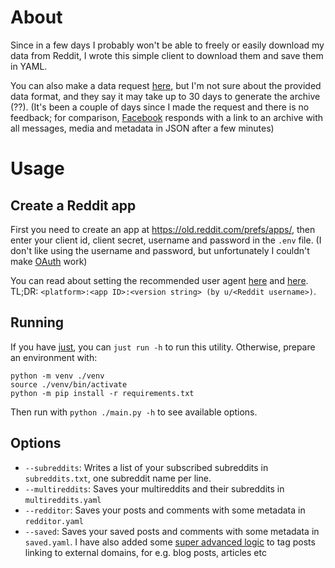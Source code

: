 # About
Since in a few days I probably won't be able to freely or easily download my data from Reddit, I wrote this simple client to download them and save them in YAML.

You can also make a data request [here](https://www.reddit.com/settings/data-request), but I'm not sure about the provided data format, and they say it may take up to 30 days to generate the archive (??). (It's been a couple of days since I made the request and there is no feedback; for comparison, [Facebook](https://www.facebook.com/dyi/) responds with a link to an archive with all messages, media and metadata in JSON after a few minutes)

# Usage

## Create a Reddit app

First you need to create an app at https://old.reddit.com/prefs/apps/, then enter your client id, client secret, username and password in the `.env` file. (I don't like using the username and password, but unfortunately I couldn't make [OAuth](https://praw.readthedocs.io/en/v7.7.0/getting_started/authentication.html#code-flow) work)

You can read about setting the recommended user agent [here](https://praw.readthedocs.io/en/v7.7.0/getting_started/quick_start.html#prerequisites) and [here](https://github.com/reddit-archive/reddit/wiki/API#rules). TL;DR: `<platform>:<app ID>:<version string> (by u/<Reddit username>)`.

## Running

If you have [just](https://github.com/casey/just), you can `just run -h` to run this utility. Otherwise, prepare an environment with:

```shell
python -m venv ./venv
source ./venv/bin/activate
python -m pip install -r requirements.txt
```

Then run with `python ./main.py -h` to see available options.

## Options

* `--subreddits`: Writes a list of your subscribed subreddits in `subreddits.txt`, one subreddit name per line.
* `--multireddits`: Saves your multireddits and their subreddits in `multireddits.yaml`
* `--redditor`: Saves your posts and comments with some metadata in `redditor.yaml`
* `--saved`: Saves your saved posts and comments with some metadata in `saved.yaml`. I have also added some [super advanced logic](https://codeberg.org/gkaklas/reddit_export_data/src/commit/b564d130ff8f501f5dd034eb0acc92a8f716b98d/main.py#L40-L43) to tag posts linking to external domains, for e.g. blog posts, articles etc
